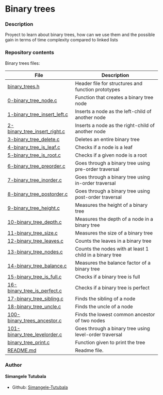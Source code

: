 # Binary trees
### Description
Proyect to learn about binary trees, how can we use them and the possible gain in terms of time complexity compared to linked lists

### Repository contents
Binary trees files:

|   **File**   |   **Description**   |
| -------------- | --------------------- |
|[binary_trees.h](./binary_trees.h) | Header file for structures and function prototypes |
|[0-binary_tree_node.c](./0-binary_tree_node.c) | Function that creates a binary tree node |
|[1-binary_tree_insert_left.c](./1-binary_tree_insert_left.c) | Inserts a node as the left-child of another node |
|[2-binary_tree_insert_right.c](./2-binary_tree_insert_right.c) | Inserts a node as the right-child of another node |
|[3-binary_tree_delete.c](./3-binary_tree_delete.c) | Deletes an entire binary tree |
|[4-binary_tree_is_leaf.c](./4-binary_tree_is_leaf.c) | Checks if a node is a leaf |
|[5-binary_tree_is_root.c](./5-binary_tree_is_root.c) | Checks if a given node is a root |
|[6-binary_tree_preorder.c](./6-binary_tree_preorder.c) | Goes through a binary tree using pre-order traversal |
|[7-binary_tree_inorder.c](./7-binary_tree_inorder.c) | Goes through a binary tree using in-order traversal |
|[8-binary_tree_postorder.c](./8-binary_tree_postorder.c) | Goes through a binary tree using post-order traversal |
|[9-binary_tree_height.c](./9-binary_tree_height.c) | Measures the height of a binary tree |
|[10-binary_tree_depth.c](./10-binary_tree_depth.c) | Measures the depth of a node in a binary tree |
|[11-binary_tree_size.c](./11-binary_tree_size.c) | Measures the size of a binary tree |
|[12-binary_tree_leaves.c](./12-binary_tree_leaves.c) | Counts the leaves in a binary tree |
|[13-binary_tree_nodes.c](./13-binary_tree_nodes.c) | Counts the nodes with at least 1 child in a binary tree |
|[14-binary_tree_balance.c](./14-binary_tree_balance.c) | Measures the balance factor of a binary tree |
|[15-binary_tree_is_full.c](./15-binary_tree_is_full.c) | Checks if a binary tree is full |
|[16-binary_tree_is_perfect.c](./16-binary_tree_is_perfect.c) | Checks if a binary tree is perfect |
|[17-binary_tree_sibling.c](./17-binary_tree_sibling.c) | Finds the sibling of a node |
|[18-binary_tree_uncle.c](./18-binary_tree_uncle.c) | Finds the uncle of a node |
|[100-binary_trees_ancestor.c](./100-binary_trees_ancestor.c) | Finds the lowest common ancestor of two nodes |
|[101-binary_tree_levelorder.c](./101-binary_tree_levelorder.c) | Goes through a binary tree using level-order traversal |
|[binary_tree_print.c](./binary_tree_print.c) | Function given to print the tree |
|[README.md](./README.md) | Readme file. |

### Author
#### Simangele Tutubala
- Github: [Simangele-Tutubala](https://github.com/Simangele-Tutubala)
